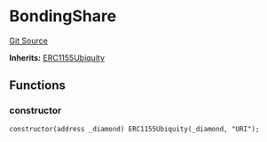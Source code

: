 # BondingShare
[Git Source](https://github.com/ubiquity/ubiquity-dollar/blob/2f1735fba83e3ef378f1fe9179c677069814edba/src/dollar/mocks/MockShareV1.sol)

**Inherits:**
[ERC1155Ubiquity](/src/dollar/core/ERC1155Ubiquity.sol/contract.ERC1155Ubiquity.md)


## Functions
### constructor


```solidity
constructor(address _diamond) ERC1155Ubiquity(_diamond, "URI");
```

